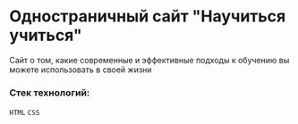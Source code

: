 # Одностраничный сайт "Научиться учиться"
Сайт о том, какие современные и эффективные подходы к обучению вы можете использовать в своей жизни

### Стек технологий:
`HTML` `CSS`
